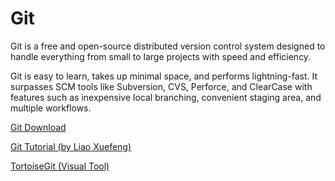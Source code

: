 # Git

Git is a free and open-source distributed version control system designed to handle everything from small to large projects with speed and efficiency.

Git is easy to learn, takes up minimal space, and performs lightning-fast. It surpasses SCM tools like Subversion, CVS, Perforce, and ClearCase with features such as inexpensive local branching, convenient staging area, and multiple workflows.

[Git Download](https://git-scm.com/)

[Git Tutorial (by Liao Xuefeng)](https://www.liaoxuefeng.com/wiki/896043488029600)

[TortoiseGit (Visual Tool)](https://tortoisegit.org/download/)

